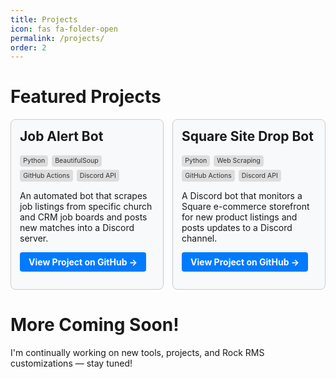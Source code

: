 ```yaml
---
title: Projects
icon: fas fa-folder-open
permalink: /projects/
order: 2
---
```


# Featured Projects

<div style="display: flex; flex-wrap: wrap; gap: 1em; justify-content: space-between;">
  <div style="flex: 1 1 48%; box-sizing: border-box; border: 1px solid var(--border-color, #ccc); border-radius: 8px; padding: 1em; background-color: var(--card-bg, #f8f9fa);">
    <h2 style="margin-top: 0;">Job Alert Bot</h2>
    <div style="display: flex; flex-wrap: wrap; gap: 0.4em; margin: 0.4em 0;">
      <span style="background: #ddd; color: #333; font-size: 0.75em; padding: 0.25em 0.5em; border-radius: 4px;">
        <i class="fab fa-python"></i> Python
      </span>
      <span style="background: #ddd; color: #333; font-size: 0.75em; padding: 0.25em 0.5em; border-radius: 4px;">
        <i class="fas fa-code"></i> BeautifulSoup
      </span>
      <span style="background: #ddd; color: #333; font-size: 0.75em; padding: 0.25em 0.5em; border-radius: 4px;">
        <i class="fas fa-robot"></i> GitHub Actions
      </span>
      <span style="background: #ddd; color: #333; font-size: 0.75em; padding: 0.25em 0.5em; border-radius: 4px;">
        <i class="fab fa-discord"></i> Discord API
      </span>
    </div>
    <p>An automated bot that scrapes job listings from specific church and CRM job boards and posts new matches into a Discord server.</p>
    <p><a href="https://github.com/skellyren/job-alert-bot" target="_blank" style="display: inline-block; background-color: #007bff; color: white; padding: 0.5em 1em; border-radius: 4px; text-decoration: none;"><strong>View Project on GitHub →</strong></a></p>
  </div>

  <div style="flex: 1 1 48%; box-sizing: border-box; border: 1px solid var(--border-color, #ccc); border-radius: 8px; padding: 1em; background-color: var(--card-bg, #f8f9fa);">
    <h2 style="margin-top: 0;">Square Site Drop Bot</h2>
    <div style="display: flex; flex-wrap: wrap; gap: 0.4em; margin: 0.4em 0;">
      <span style="background: #ddd; color: #333; font-size: 0.75em; padding: 0.25em 0.5em; border-radius: 4px;">
        <i class="fab fa-python"></i> Python
      </span>
      <span style="background: #ddd; color: #333; font-size: 0.75em; padding: 0.25em 0.5em; border-radius: 4px;">
        <i class="fas fa-search"></i> Web Scraping
      </span>
      <span style="background: #ddd; color: #333; font-size: 0.75em; padding: 0.25em 0.5em; border-radius: 4px;">
        <i class="fas fa-robot"></i> GitHub Actions
      </span>
      <span style="background: #ddd; color: #333; font-size: 0.75em; padding: 0.25em 0.5em; border-radius: 4px;">
        <i class="fab fa-discord"></i> Discord API
      </span>
    </div>
    <p>A Discord bot that monitors a Square e-commerce storefront for new product listings and posts updates to a Discord channel.</p>
    <p><a href="https://github.com/skellyren/square-site-drop-bot" target="_blank" style="display: inline-block; background-color: #007bff; color: white; padding: 0.5em 1em; border-radius: 4px; text-decoration: none;"><strong>View Project on GitHub →</strong></a></p>
  </div>
</div>

# More Coming Soon!

I'm continually working on new tools, projects, and Rock RMS customizations — stay tuned!

<!-- Cloudflare Web Analytics --><script defer src='https://static.cloudflareinsights.com/beacon.min.js' data-cf-beacon='{"token": "d9379ee741c54ed78d6f0ef8275dcd81"}'></script><!-- End Cloudflare Web Analytics -->
